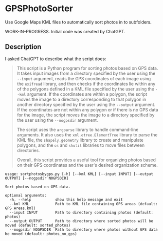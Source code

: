 # GPSPhotoSorter #
Use Google Maps KML files to automatically sort photos in to subfolders.

WORK-IN-PROGRESS. Initial code was created by ChatGPT.

## Description ##
I asked ChatGPT to describe what the script does:

>This script is a Python program for sorting photos based on GPS data. It takes input images from a directory specified by the user using the `--input` argument, reads the GPS coordinates of each image using the `exifread` library, and then checks if the coordinates lie within any of the polygons defined in a KML file specified by the user using the `--kml` argument. If the coordinates are within a polygon, the script moves the image to a directory corresponding to that polygon in another directory specified by the user using the `--output` argument. If the coordinates are not within any polygon or if there is no GPS data for the image, the script moves the image to a directory specified by the user using the `--nogpsdir` argument.
>
>The script uses the `argparse` library to handle command-line arguments. It also uses the `xml.etree.ElementTree` library to parse the KML file, the `shapely.geometry` library to create and manipulate polygons, and the `os` and `shutil` libraries to move files between directories.
>
>Overall, this script provides a useful tool for organizing photos based on their GPS coordinates and the user's desired organization scheme.

```
usage: sortphotosbygps.py [-h] [--kml KML] [--input INPUT] [--output OUTPUT] [--nogpsdir NOGPSDIR]

Sort photos based on GPS data.

optional arguments:
  -h, --help           show this help message and exit
  --kml KML            Path to KML file containing GPS areas (default: GPS Areas.kml)
  --input INPUT        Path to directory containing photos (default: photos)
  --output OUTPUT      Path to directory where sorted photos will be moved (default: sorted_photos)
  --nogpsdir NOGPSDIR  Path to directory where photos without GPS data be moved (default: photos_no_gps)
  ```
  
